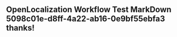 <properties
ms.topic="hero-topic"
ms.test1="hero-topic"
ms.test2="test"/>

## OpenLocalization Workflow Test MarkDown 5098c01e-d8ff-4a22-ab16-0e9bf55ebfa3 thanks!
